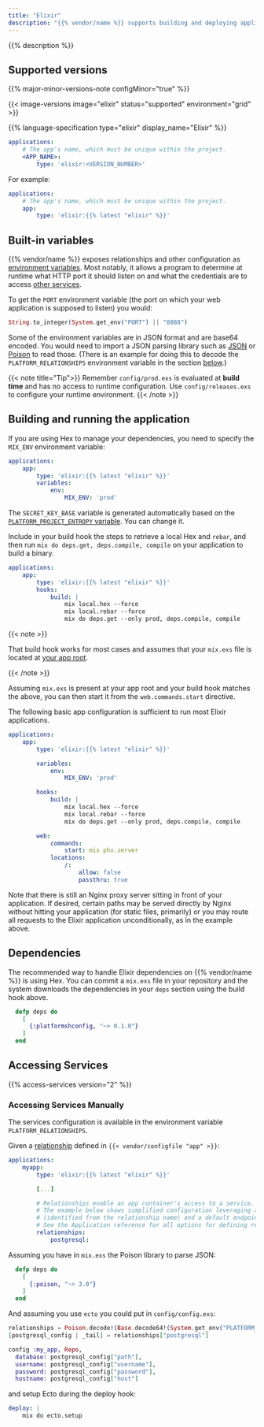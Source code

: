 ```yaml
---
title: "Elixir"
description: "{{% vendor/name %}} supports building and deploying applications written in Elixir. There is no default flavor for the build phase, but you can define it explicitly in your build hook. {{% vendor/name %}} Elixir images support both committed dependencies and download-on-demand. The underlying Erlang version is 22.0.7."
---
```


{{% description %}}

## Supported versions

{{% major-minor-versions-note configMinor="true" %}}

{{< image-versions image="elixir" status="supported" environment="grid" >}}


{{% language-specification type="elixir" display_name="Elixir" %}}

```yaml {configFile="app"}
applications:
    # The app's name, which must be unique within the project.
    <APP_NAME>:
        type: 'elixir:<VERSION_NUMBER>'
```

For example:

```yaml {configFile="app"}
applications:
    # The app's name, which must be unique within the project.
    app:
        type: 'elixir:{{% latest "elixir" %}}'
```

## Built-in variables

{{% vendor/name %}} exposes relationships and other configuration as [environment variables](../development/variables/_index.md).
Most notably, it allows a program to determine at runtime what HTTP port it should listen on
and what the credentials are to access [other services](../add-services/_index.md).

To get the `PORT` environment variable (the port on which your web application is supposed to listen) you would:

```elixir
String.to_integer(System.get_env("PORT") || "8888")
```

Some of the environment variables are in JSON format and are base64 encoded. You would need to import a JSON parsing library such as [JSON](https://hexdocs.pm/json/readme.html) or [Poison](https://hexdocs.pm/poison/api-reference.html) to read those. (There is an example for doing this to decode the `PLATFORM_RELATIONSHIPS` environment variable in the section [below](#accessing-services-manually).)

{{< note title="Tip">}}
Remember `config/prod.exs` is evaluated at **build time** and has no access to runtime configuration. Use `config/releases.exs` to configure your runtime environment.
{{< /note >}}

## Building and running the application

If you are using Hex to manage your dependencies, you need to specify the `MIX_ENV` environment variable:

```yaml {configFile="app"}
applications:
    app:
        type: 'elixir:{{% latest "elixir" %}}'
        variables:
            env:
                MIX_ENV: 'prod'
```
The `SECRET_KEY_BASE` variable is generated automatically based on the [`PLATFORM_PROJECT_ENTROPY` variable](../development/variables/use-variables.md#use-provided-variables).
You can change it.

Include in your build hook the steps to retrieve a local Hex and `rebar`, and then run `mix do deps.get, deps.compile, compile` on your application to build a binary.

```yaml {configFile="app"}
applications:
    app:
        type: 'elixir:{{% latest "elixir" %}}'
        hooks:
            build: |
                mix local.hex --force
                mix local.rebar --force
                mix do deps.get --only prod, deps.compile, compile
```

{{< note >}}

That build hook works for most cases and assumes that your `mix.exs` file is located at [your app root](../create-apps/app-reference.md#root-directory).

{{< /note >}}

Assuming `mix.exs` is present at your app root and your build hook matches the above,
you can then start it from the `web.commands.start` directive.

The following basic app configuration is sufficient to run most Elixir applications.


```yaml {configFile="app"}
applications:
    app:
        type: 'elixir:{{% latest "elixir" %}}'

        variables:
            env:
                MIX_ENV: 'prod'

        hooks:
            build: |
                mix local.hex --force
                mix local.rebar --force
                mix do deps.get --only prod, deps.compile, compile

        web:
            commands:
                start: mix phx.server
            locations:
                /:
                    allow: false
                    passthru: true
```

Note that there is still an Nginx proxy server sitting in front of your application. If desired, certain paths may be served directly by Nginx without hitting your application (for static files, primarily) or you may route all requests to the Elixir application unconditionally, as in the example above.

## Dependencies

The recommended way to handle Elixir dependencies on {{% vendor/name %}} is using Hex.
You can commit a `mix.exs` file in your repository and the system downloads the dependencies in your `deps` section using the build hook above.

```elixir
  defp deps do
    [
	  {:platformshconfig, "~> 0.1.0"}
    ]
  end
```

## Accessing Services

{{% access-services version="2" %}}

### Accessing Services Manually

The services configuration is available in the environment variable `PLATFORM_RELATIONSHIPS`.

Given a [relationship](/create-apps/app-reference.md#relationships) defined in `{{< vendor/configfile "app" >}}`:

```yaml {configFile="app"}
applications:
    myapp:
        type: 'elixir:{{% latest "elixir" %}}'

        [...]

        # Relationships enable an app container's access to a service.
        # The example below shows simplified configuration leveraging a default service 
        # (identified from the relationship name) and a default endpoint.
        # See the Application reference for all options for defining relationships and endpoints.
        relationships:
            postgresql: 
```

Assuming you have in `mix.exs` the Poison library to parse JSON:

```elixir
  defp deps do
    [
      {:poison, "~> 3.0"}
    ]
  end
```

And assuming you use `ecto` you could put in `config/config.exs`:

```elixir
relationships = Poison.decode!(Base.decode64!(System.get_env("PLATFORM_RELATIONSHIPS")))
[postgresql_config | _tail] = relationships["postgresql"]

config :my_app, Repo,
  database: postgresql_config["path"],
  username: postgresql_config["username"],
  password: postgresql_config["password"],
  hostname: postgresql_config["host"]
```

and setup Ecto during the deploy hook:

```yaml
deploy: |
    mix do ecto.setup
```
